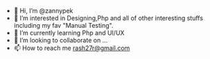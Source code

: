 - 👋 Hi, I’m @zannypek
- 👀 I’m interested in Designing,Php and all of other interesting stuffs including my fav "Manual Testing".
- 🌱 I’m currently learning Php and UI/UX
- 💞️ I’m looking to collaborate on ...
- 📫 How to reach me rash27r@gmail.com

<!---
zannypek/zannypek is a ✨ special ✨ repository because its `README.md` (this file) appears on your GitHub profile.
You can click the Preview link to take a look at your changes.
--->
